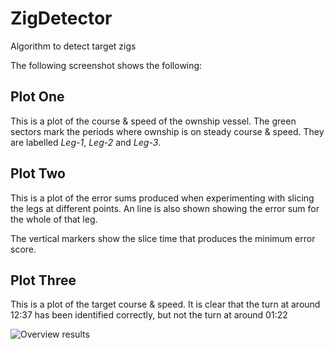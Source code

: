 # ZigDetector
Algorithm to detect target zigs

The following screenshot shows the following:

## Plot One
This is a plot of the course & speed of the ownship vessel. The green sectors mark the periods where ownship is on steady course & speed. They are labelled *Leg-1*, *Leg-2* and *Leg-3*.

## Plot Two
This is a plot of the error sums produced when experimenting with slicing the legs at different points. An line is also shown showing the error sum for the whole of that leg.

The vertical markers show the slice time that produces the minimum error score.

## Plot Three
This is a plot of the target course & speed. It is clear that the turn at around 12:37 has been identified correctly, but not the turn at around 01:22

![Overview results](http://i.imgur.com/NL84H2e.png)

